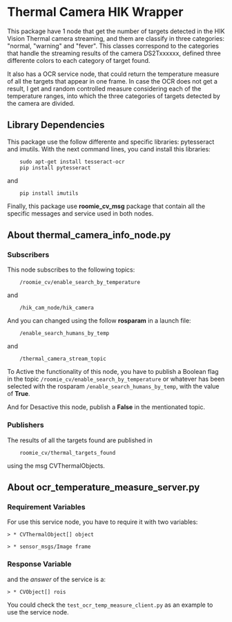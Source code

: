 # **Thermal Camera HIK Wrapper**

This package have 1 node that get the number of targets detected in the HIK Vision Thermal camera streaming, and them are classify in three categories: "normal, "warning" and "fever". This classes correspond to the categories that handle the streaming results of the camera DS2Txxxxxx, defined three differente colors to each category of target found.

It also has a OCR service node, that could return the temperature measure of all the targets that appear in one frame. In case the OCR does not get a result, I get and random controlled measure considering each of the temperature ranges, into which the three categories of targets detected by the camera are divided.

## Library Dependencies

This package use the follow differente and specific libraries: pytesseract and imutils. With the next command lines, you cand install this libraries:
```
    sudo apt-get install tesseract-ocr
    pip install pytesseract
```
and

```
    pip install imutils
```

Finally, this package use **roomie_cv_msg** package that contain all the specific messages and service used in both nodes.


## About thermal_camera_info_node.py

### Subscribers

This node subscribes to the following topics:
```
    /roomie_cv/enable_search_by_temperature
```
and
```
    /hik_cam_node/hik_camera
```

And you can changed using the follow **rosparam** in a launch file:
```
    /enable_search_humans_by_temp
```
and
```
    /thermal_camera_stream_topic
```

To Active the functionality of this node, you have to publish a Boolean flag in the topic `/roomie_cv/enable_search_by_temperature` or whatever has been selected with the rosparam `/enable_search_humans_by_temp`, with the value of **True**.

And for Desactive this node, publish a **False** in the mentionated topic.

### **Publishers**

The results of all the targets found are published in 
```
    roomie_cv/thermal_targets_found
```
using the msg CVThermalObjects.


## About ocr_temperature_measure_server.py

### Requirement Variables
For use this service node, you have to require it with two variables:

    > * CVThermalObject[] object
    
    > * sensor_msgs/Image frame

### Response Variable
and the *answer* of the service is a:

    > * CVObject[] rois

You could check the `test_ocr_temp_measure_client.py` as an example to use the service node.